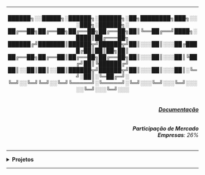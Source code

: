 ----

<div align="Center"> 
<h4>  
██████╗░░█████╗░██████╗░██████╗░██╗████████╗███╗░░░███╗░██████╗░
██╔══██╗██╔══██╗██╔══██╗██╔══██╗██║╚══██╔══╝████╗░████║██╔═══██╗
██████╔╝███████║██████╦╝██████╦╝██║░░░██║░░░██╔████╔██║██║██╗██║
██╔══██╗██╔══██║██╔══██╗██╔══██╗██║░░░██║░░░██║╚██╔╝██║╚██████╔╝
██║░░██║██║░░██║██████╦╝██████╦╝██║░░░██║░░░██║░╚═╝░██║░╚═██╔═╝░
╚═╝░░╚═╝╚═╝░░╚═╝╚═════╝░╚═════╝░╚═╝░░░╚═╝░░░╚═╝░░░░░╚═╝░░░╚═╝░░░
</h4>  
</div>

<div align="Right">
<h6>
<br><strong><a href="https://www.rabbitmq.com/docs">Documentação</a></strong>
</h6>  
</div>

<div align="Right">
<h6>
<strong>Participação de Mercado</strong>
<br><strong>Empresas</strong>: 26%
</h6>  
</div>


</h6>  
</div>

----

<details>
  <summary><b> Projetos </b></summary>
<div align="Center"> 
<br>

  
|  ID  | Título                    | Descrição                                                                        | 
| ---- | ------------------------- | ---------------------------------------------------------------------------------| 
|  01  | Centralizador de Logs     | Instalar e Configurar o RabbitMQ para Armazenar Logs                             |


</div> 
</details>

----

